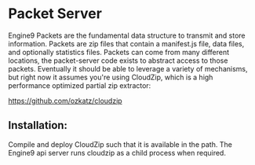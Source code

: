 # Packet Server

Engine9 Packets are the fundamental data structure to transmit and store information.  Packets are zip files that contain a manifest.js file, data files, and optionally statistics files.  Packets can come from many different locations, the packet-server code exists to abstract access to those packets.  Eventually it should be able to leverage a variety of mechanisms, but right now it assumes you're using CloudZip, which is a high performance optimized partial zip extractor:

https://github.com/ozkatz/cloudzip

## Installation:
Compile and deploy CloudZip such that it is available in the path. The Engine9 api server runs cloudzip as a child process when required.


